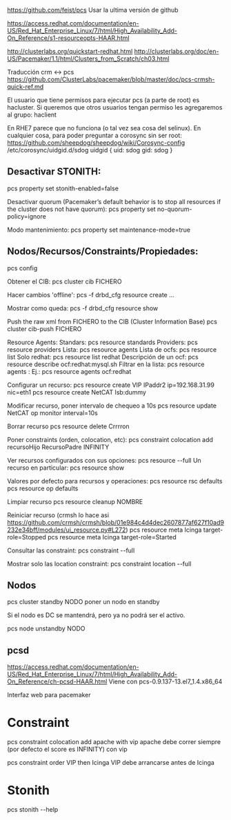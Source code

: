 https://github.com/feist/pcs
Usar la ultima versión de github

https://access.redhat.com/documentation/en-US/Red_Hat_Enterprise_Linux/7/html/High_Availability_Add-On_Reference/s1-resourceopts-HAAR.html

http://clusterlabs.org/quickstart-redhat.html
http://clusterlabs.org/doc/en-US/Pacemaker/1.1/html/Clusters_from_Scratch/ch03.html

Traducción crm <-> pcs
https://github.com/ClusterLabs/pacemaker/blob/master/doc/pcs-crmsh-quick-ref.md

El usuario que tiene permisos para ejecutar pcs (a parte de root) es hacluster.
Si queremos que otros usuarios tengan permiso les agregaremos al grupo: haclient

En RHE7 parece que no funciona (o tal vez sea cosa del selinux).
En cualquier cosa, para poder preguntar a corosync sin ser root: https://github.com/sheepdog/sheepdog/wiki/Corosync-config
/etc/corosync/uidgid.d/sdog
uidgid {
   uid: sdog
   gid: sdog
}

## Desactivar STONITH:
pcs property set stonith-enabled=false

Desactivar quorum (Pacemaker’s default behavior is to stop all resources if the cluster does not have quorum):
pcs property set no-quorum-policy=ignore

Modo mantenimiento:
pcs property set maintenance-mode=true


## Nodos/Recursos/Constraints/Propiedades:
pcs config

Obtener el CIB:
pcs cluster cib FICHERO

Hacer cambios 'offline':
pcs -f drbd_cfg resource create ...

Mostrar como queda:
pcs -f drbd_cfg resource show

Push the raw xml from FICHERO to the CIB (Cluster Information Base)
pcs cluster cib-push FICHERO


Resource Agents:
  Standars: pcs resource standards
  Providers: pcs resource providers
  Lista: pcs resource agents
  Lista de ocfs: pcs resource list
    Solo redhat: pcs resource list redhat
  Descripción de un ocf: pcs resource describe ocf:redhat:mysql.sh
  Filtrar en la lista: pcs resource agents <standard>:<provider>
    Ej.: pcs resource agents ocf:redhat

Configurar un recurso:
pcs resource create VIP IPaddr2 ip=192.168.31.99 nic=eth1
pcs resource create NetCAT lsb:dummy

Modificar recurso, poner intervalo de chequeo a 10s
pcs resource update NetCAT op monitor interval=10s

Borrar recurso
pcs resource delete Crrrron

Poner constraints (orden, colocation, etc):
pcs constraint colocation add recursoHijo RecursoPadre INFINITY

Ver recursos configurados con sus opciones:
pcs resource --full
  Un recurso en particular: pcs resource show <recurso>
 
Valores por defecto para recursos y operaciones:
  pcs resource rsc defaults
  pcs resource op defaults

Limpiar recurso
pcs resource cleanup NOMBRE

Reiniciar recurso (crmsh lo hace asi https://github.com/crmsh/crmsh/blob/01e984c4d4dec2607877af627f10ad9232e34bff/modules/ui_resource.py#L272)
pcs resource meta Icinga target-role=Stopped
pcs resource meta Icinga target-role=Started



Consultar las constraint:
pcs constraint --full

Mostrar solo las location constraint:
pcs constraint location --full


## Nodos
pcs cluster standby NODO
  poner un nodo en standby

Si el nodo es DC se mantendrá, pero ya no podrá ser el activo.

pcs node unstandby NODO




## pcsd ##
https://access.redhat.com/documentation/en-US/Red_Hat_Enterprise_Linux/7/html/High_Availability_Add-On_Reference/ch-pcsd-HAAR.html
Viene con pcs-0.9.137-13.el7_1.4.x86_64

Interfaz web para pacemaker



# Constraint
pcs constraint colocation add apache with vip
  apache debe correr siempre (por defecto el score es INFINITY) con vip

pcs constraint order VIP then Icinga
  VIP debe arrancarse antes de Icinga



# Stonith
pcs stonith --help
